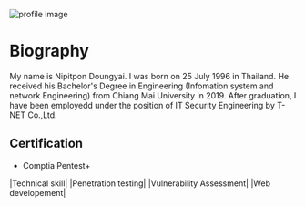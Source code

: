 

![profile image](https://scontent.fbkk5-8.fna.fbcdn.net/v/t1.0-9/119567743_3397802386943492_2191786747474849599_o.jpg?_nc_cat=106&ccb=2&_nc_sid=09cbfe&_nc_eui2=AeEg87zcLlM4SLLCTZ-1QOoihZAQpRdVELeFkBClF1UQt_UcmoViM8ylRyRCx0S6B5TRaPnhCiB18MUAKVJerbGC&_nc_ohc=l43OBXg_UQMAX83fj4W&_nc_ht=scontent.fbkk5-8.fna&oh=a100520ed695508a853f97e19bcbb23f&oe=5FDFE38B "smart man")


# Biography

My name is Nipitpon Doungyai. I was born on 25 July 1996 in Thailand. He received his Bachelor's Degree in Engineering (Infomation system and network Engineering) from Chiang Mai University in 2019. After graduation, I have been employedd under the position of  IT Security Engineering by T-NET Co.,Ltd.


## Certification
 - Comptia Pentest+


|Technical skill|
|Penetration testing|
|Vulnerability Assessment|
|Web developement|
